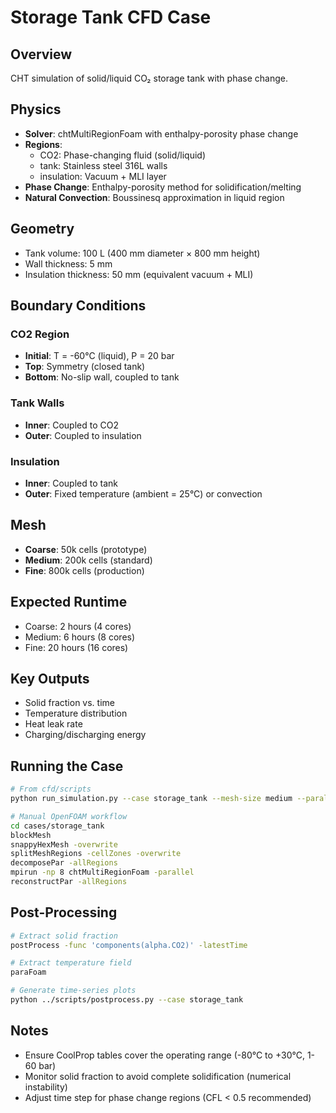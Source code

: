# Storage Tank CFD Case

## Overview

CHT simulation of solid/liquid CO₂ storage tank with phase change.

## Physics

- **Solver**: chtMultiRegionFoam with enthalpy-porosity phase change
- **Regions**:
  - CO2: Phase-changing fluid (solid/liquid)
  - tank: Stainless steel 316L walls
  - insulation: Vacuum + MLI layer
- **Phase Change**: Enthalpy-porosity method for solidification/melting
- **Natural Convection**: Boussinesq approximation in liquid region

## Geometry

- Tank volume: 100 L (400 mm diameter × 800 mm height)
- Wall thickness: 5 mm
- Insulation thickness: 50 mm (equivalent vacuum + MLI)

## Boundary Conditions

### CO2 Region
- **Initial**: T = -60°C (liquid), P = 20 bar
- **Top**: Symmetry (closed tank)
- **Bottom**: No-slip wall, coupled to tank

### Tank Walls
- **Inner**: Coupled to CO2
- **Outer**: Coupled to insulation

### Insulation
- **Inner**: Coupled to tank
- **Outer**: Fixed temperature (ambient = 25°C) or convection

## Mesh

- **Coarse**: 50k cells (prototype)
- **Medium**: 200k cells (standard)
- **Fine**: 800k cells (production)

## Expected Runtime

- Coarse: 2 hours (4 cores)
- Medium: 6 hours (8 cores)
- Fine: 20 hours (16 cores)

## Key Outputs

- Solid fraction vs. time
- Temperature distribution
- Heat leak rate
- Charging/discharging energy

## Running the Case

```bash
# From cfd/scripts
python run_simulation.py --case storage_tank --mesh-size medium --parallel 8

# Manual OpenFOAM workflow
cd cases/storage_tank
blockMesh
snappyHexMesh -overwrite
splitMeshRegions -cellZones -overwrite
decomposePar -allRegions
mpirun -np 8 chtMultiRegionFoam -parallel
reconstructPar -allRegions
```

## Post-Processing

```bash
# Extract solid fraction
postProcess -func 'components(alpha.CO2)' -latestTime

# Extract temperature field
paraFoam

# Generate time-series plots
python ../scripts/postprocess.py --case storage_tank
```

## Notes

- Ensure CoolProp tables cover the operating range (-80°C to +30°C, 1-60 bar)
- Monitor solid fraction to avoid complete solidification (numerical instability)
- Adjust time step for phase change regions (CFL < 0.5 recommended)
